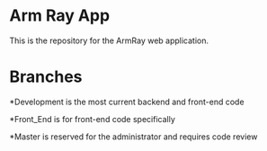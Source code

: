 # Arm Ray App
This is the repository for the ArmRay web application.

# Branches
*Development is the most current backend and front-end code


*Front_End is for front-end code specifically


*Master is reserved for the administrator and requires code review
